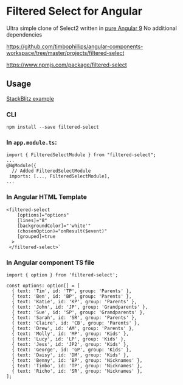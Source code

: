 # Filtered Select for Angular

Ultra simple clone of Select2 written in [pure Angular 9](https://angular.io)
No additional dependencies

https://github.com/timbophillips/angular-components-workspace/tree/master/projects/filtered-select

https://www.npmjs.com/package/filtered-select

## Usage

[StackBlitz example](https://stackblitz.com/edit/filtered-select-example-usage)

### CLI 
`npm install --save filtered-select`

### In `app.module.ts`:
```
import { FilteredSelectModule } from "filtered-select";
...
@NgModule({
  // Added FilteredSelectModule
 imports: [..., FilteredSelectModule],
...
```

### In Angular HTML Template
```
<filtered-select
    [options]="options"
    [lines]="8"
    [backgroundColor]="'white'"
    (chosenOption)="onResult($event)"
    [grouped]=true
  >
 </filtered-select>`
```

### In Angular component TS file
```
import { option } from 'filtered-select';

const options: option[] = [
  { text: 'Tim', id: 'TP', group: 'Parents' },
  { text: 'Ben', id: 'BP', group: 'Parents' },
  { text: 'Katie', id: 'KP', group: 'Parents' },
  { text: 'John', id: 'JP', group: 'Grandparents' },
  { text: 'Sue', id: 'SP', group: 'Grandparents' },
  { text: 'Sarah', id: 'SR', group: 'Parents' },
  { text: 'Claire', id: 'CB', group: 'Parents' },
  { text: 'Drew', id: 'AM', group: 'Parents' },
  { text: 'Molly', id: 'MP', group: 'Kids' },
  { text: 'Lucy', id: 'LP', group: 'Kids' },
  { text: 'Jess', id: 'JP2', group: 'Kids' },
  { text: 'George', id: 'GP', group: 'Kids' },
  { text: 'Daisy', id: 'DM', group: 'Kids' },
  { text: 'Benny', id: 'BP', group: 'Nicknames' },
  { text: 'Timbo', id: 'TP', group: 'Nicknames' },
  { text: 'Richo', id: 'SR', group: 'Nicknames' },
];
```

